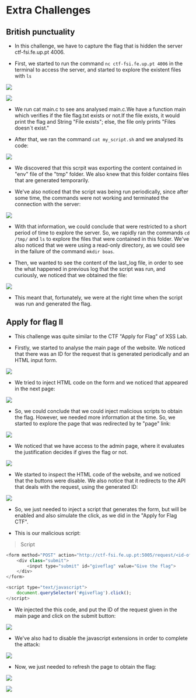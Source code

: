 # Extra Challenges

## British punctuality

* In this challenge, we have to capture the flag that is hidden the server ctf-fsi.fe.up.pt 4006.

* First, we started to run the command ```nc ctf-fsi.fe.up.pt 4006``` in the terminal to access the server, and started to explore the existent files with ```ls```

![](https://i.imgur.com/KRcFtT2.png)


![](https://i.imgur.com/6jK2H71.png)

* We run cat main.c to see ans analysed main.c.We have a function main which verifies if the file flag.txt exists or not.If the file exists, it would print the flag and String "File exists"; else, the file only prints "Files doesn´t exist."

* After that, we ran the command ```cat my_script.sh``` and we analysed its code:

![](https://i.imgur.com/lNQuRBl.png)

* We discovered that this scrpit was exporting the content contained in "env" file of the "tmp" folder. We also knew that this folder contains files that are generated temporarily.

* We've also noticed that the script was being run periodically, since after some time, the commands were not working and terminated the connection with the server:

![](https://i.imgur.com/oPNqreN.png)

* With that information, we could conclude that were restricted to a short period of time to explore the server. So, we rapidly ran the commands ```cd /tmp/``` and ```ls``` to explore the files that were contained in this folder. We've also noticed that we were using a read-only directory, as we could see in the failure of the command ```mkdir boas```.

* Then, we wanted to see the content of the last_log file, in order to see the what happened in previous log that the script was run, and curiously, we noticed that we obtained the file:

![](https://i.imgur.com/nD4ptTy.png)

* This meant that, fortunately, we were at the right time when the script was run and generated the flag.


## Apply for flag II

* This challenge was quite similar to the CTF "Apply for Flag" of XSS Lab.

* Firstly, we started to analyse the main page of the website. We noticed that there was an ID for the request that is generated periodically and an HTML input form.

![](https://i.imgur.com/6eST2JF.png)

* We tried to inject HTML code on the form and we noticed that appeared in the next page:

![](https://i.imgur.com/OJt7Vgh.png)

* So, we could conclude that we could inject malicious scripts to obtain the flag. However, we needed more information at the time. So, we started to explore the page that was redirected by te "page" link:

![](https://i.imgur.com/J0k0ErE.png)

* We noticed that we have access to the admin page, where it evaluates the justification decides if gives the flag or not.

![](https://i.imgur.com/4SoICIg.png)

* We started to inspect the HTML code of the website, and we noticed that the buttons were disable. We also notice that it redirects to the API that deals with the request, using the generated ID:

![](https://i.imgur.com/IlG8we1.png)

* So, we just needed to inject a script that generates the form, but will be enabled and also simulate the click, as we did in the "Apply for Flag CTF".

* This is our malicious script:

> Script
```javascript
<form method="POST" action="http://ctf-fsi.fe.up.pt:5005/request/<id-of-the-request>/approve" role="form">     
    <div class="submit">         
        <input type="submit" id="giveflag" value="Give the flag">    
    </div> 
</form>  

<script type="text/javascript">     
    document.querySelector('#giveflag').click(); 
</script>
```

* We injected the this code, and put the ID of the request given in the main page and click on the submit button:

![](https://i.imgur.com/CamVO4a.png)

* We've also had to disable the javascript extensions in order to complete the attack:

![](https://i.imgur.com/5jxNQp7.png)


* Now, we just needed to refresh the page to obtain the flag:

![](https://i.imgur.com/TkJ1QSx.png)

![](https://i.imgur.com/c1UmdPM.png)

